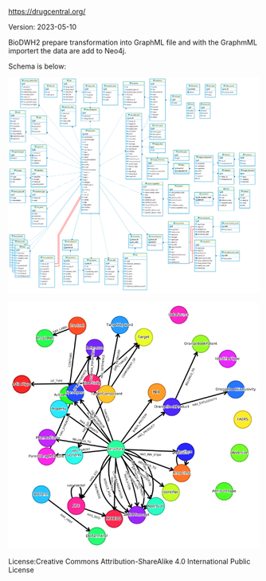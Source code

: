 https://drugcentral.org/

Version: 2023-05-10

BioDWH2 prepare transformation into GraphML file and with the GraphmML importert the data are add to Neo4j.

Schema is below:

![er_diagram](schema.png)

![er_diagram](meta-graph.png)

License:Creative Commons Attribution-ShareAlike 4.0 International Public License